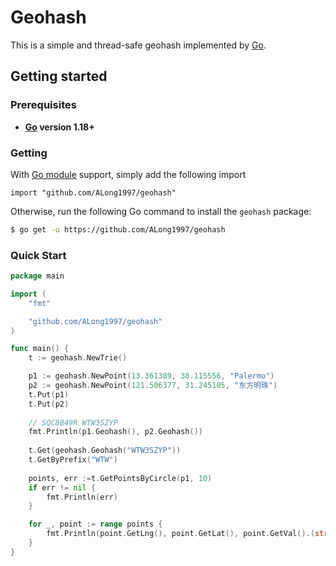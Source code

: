 # Geohash

This is a simple and thread-safe geohash implemented by [Go](https://go.dev/).

## Getting started

### Prerequisites
- **[Go](https://go.dev/) version 1.18+**

### Getting
With [Go module](https://github.com/golang/go/wiki/Modules) support, simply add the following import

```
import "github.com/ALong1997/geohash"
```

Otherwise, run the following Go command to install the `geohash` package:

```sh
$ go get -u https://github.com/ALong1997/geohash
```

### Quick Start

```go
package main

import (
    "fmt"

	"github.com/ALong1997/geohash"
)

func main() {
    t := geohash.NewTrie()

	p1 := geohash.NewPoint(13.361389, 38.115556, "Palermo")
	p2 := geohash.NewPoint(121.506377, 31.245105, "东方明珠")
	t.Put(p1)
	t.Put(p2)
	
	// SQC8B49R WTW3SZYP
    fmt.Println(p1.Geohash(), p2.Geohash())
	
    t.Get(geohash.Geohash("WTW3SZYP"))
    t.GetByPrefix("WTW")
	
    points, err :=t.GetPointsByCircle(p1, 10)
	if err != nil {
        fmt.Println(err)
	}

	for _, point := range points {
		fmt.Println(point.GetLng(), point.GetLat(), point.GetVal().(string))
	}
}

```
